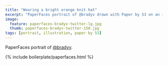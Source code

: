 ```yaml
---
title: "Wearing a bright orange knit hat"
excerpt: "PaperFaces portrait of @bradyv drawn with Paper by 53 on an iPad."
image: 
  feature: paperfaces-bradyv-twitter-lg.jpg
  thumb: paperfaces-bradyv-twitter-150.jpg
tags: [portrait, illustration, paper by 53]
---
```


PaperFaces portrait of [@bradyv](http://twitter.com/bradyv).

{% include boilerplate/paperfaces.html %}